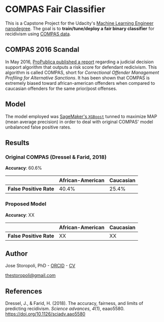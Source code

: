 # COMPAS Fair Classifier

This is a Capstone Project for the Udacity's [Machine Learning Engineer nanodegree](https://www.udacity.com/course/machine-learning-engineer-nanodegree--nd009t). The goal is to **train/tune/deploy a fair binary classifier** for recidivism using [COMPAS data](https://github.com/propublica/compas-analysis).

## COMPAS 2016 Scandal

In May 2016, [ProPublica published a report](https://www.propublica.org/article/machine-bias-risk-assessments-in-criminal-sentencing) regarding a judicial decision support algorithm that outputs a risk score for defendant redicivism. This algorithm is called COMPAS, short for *Correctional Offender Management Profiling for Alternative Sanctions*. It has been shown that COMPAS is extremely biased toward african-american offenders when compared to caucasian offenders for the same prior/post offenses. 

## Model

The model employed was [SageMaker's `XGBoost`](https://docs.aws.amazon.com/sagemaker/latest/dg/xgboost.html) tunned to maximize MAP (mean average precision) in order to deal with original COMPAS' model unbalanced false positive rates.

## Results

### Original COMPAS (Dressel & Farid, 2018)

**Accuracy**: 60.6%

|                         | **African-American** | **Caucasian** |
| ----------------------- | -------------------- | ------------- |
| **False Positive Rate** | 40.4%                | 25.4%         |

### Proposed Model

**Accuracy**: XX

|                         | **African-American** | **Caucasian** |
| ----------------------- | -------------------- | ------------- |
| **False Positive Rate** | XX                   | XX            |

## Author

 Jose Storopoli, PhD - [ORCID](https://orcid.org/0000-0002-0559-5176) - [CV](https://storopoli.github.io)

[thestoropoli@gmail.com](mailto:thestoropoli@gmail.com)

## References

Dressel, J., & Farid, H. (2018). The accuracy, fairness, and limits of predicting recidivism. *Science advances*, *4*(1), eaao5580. https://doi.org/10.1126/sciadv.aao5580